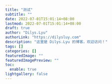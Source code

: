 ```yaml
---
title: "测试"
subtitle: ""
date: 2022-07-01T15:01:14+08:00
lastmod: 2022-07-01T15:01:14+08:00
draft: true
author: "Dilys.Lyu"
authorLink: "https://dilysluy.com"
description: "这里是 Dilys.Lyu 的博客，欢迎访问！"
tags: []
categories: []
featuredImage: ""
featuredImagePreview: ""
toc:
  enable: true
lightgallery: false
---
```

